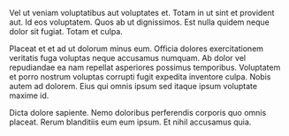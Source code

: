 Vel ut veniam voluptatibus aut voluptates et. Totam in ut sint et provident aut. Id eos voluptatem. Quos ab ut dignissimos. Est nulla quidem neque dolor sit fugiat. Totam et culpa.
 Placeat et et ad ut dolorum minus eum. Officia dolores exercitationem veritatis fuga voluptas neque accusamus numquam. Ab dolor vel repudiandae ea nam repellat asperiores possimus temporibus. Voluptatem et porro nostrum voluptas corrupti fugit expedita inventore culpa. Nobis autem ad dolorem. Eius qui omnis ipsum sed itaque ipsum voluptate maxime id.
 Dicta dolore sapiente. Nemo doloribus perferendis corporis quo omnis placeat. Rerum blanditiis eum eum ipsum. Et nihil accusamus quia.